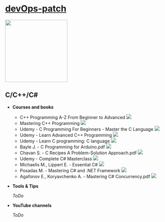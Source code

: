 # [**devOps-patch**](https://t.me/devOpsPatch)

<a href="https://t.me/devOpsPatch"><img src="./tux-root.png" height="200" width="200"></a>

## C/C++/C#

- **Courses and books**
   - C++ Programming A-Z From Beginner to Advanced [![](https://cdnjs.cloudflare.com/ajax/libs/open-iconic/1.1.1/png/cloud-download-2x.png)](http://bit.ly/2I6IIz7)
   - Mastering C++ Programming [![](https://cdnjs.cloudflare.com/ajax/libs/open-iconic/1.1.1/png/cloud-download-2x.png)](http://bit.ly/2UkJQW1)
   - Udemy - C Programming For Beginners - Master the C Language [![](https://cdnjs.cloudflare.com/ajax/libs/open-iconic/1.1.1/png/cloud-download-2x.png)](http://bit.ly/2WClk0q)
   - Udemy - Learn Advanced C++ Programming [![](https://cdnjs.cloudflare.com/ajax/libs/open-iconic/1.1.1/png/cloud-download-2x.png)](http://bit.ly/2uD3JJv)
   - Udemy - Learn C programming: C language [![](https://cdnjs.cloudflare.com/ajax/libs/open-iconic/1.1.1/png/cloud-download-2x.png)](http://bit.ly/2I2634T)
   - Bayle J. - C Programming for Arduino.pdf [![](https://cdnjs.cloudflare.com/ajax/libs/open-iconic/1.1.1/png/cloud-download-2x.png)](http://bit.ly/2I18vsd)
   - Chavan S. - C Recipes A Problem-Solution Approach.pdf [![](https://cdnjs.cloudflare.com/ajax/libs/open-iconic/1.1.1/png/cloud-download-2x.png)](http://bit.ly/2U6GLty)
   - Udemy - Complete C# Masterclass [![](https://cdnjs.cloudflare.com/ajax/libs/open-iconic/1.1.1/png/cloud-download-2x.png)](http://bit.ly/2I2jbab)
   - Michaelis M., Lippert E. - Essential C# [![](https://cdnjs.cloudflare.com/ajax/libs/open-iconic/1.1.1/png/cloud-download-2x.png)](http://bit.ly/2U6VkgI)
   - Posadas M. - Mastering C# and .NET Framework [![](https://cdnjs.cloudflare.com/ajax/libs/open-iconic/1.1.1/png/cloud-download-2x.png)](http://bit.ly/2HOlsXg)
   - Agafonov E., Koryavchenko A. - Mastering C# Concurrency.pdf [![](https://cdnjs.cloudflare.com/ajax/libs/open-iconic/1.1.1/png/cloud-download-2x.png)](http://bit.ly/2WBB7MU)

- **Tools & Tips**

  *ToDo*

- **YouTube channels**

  *ToDo*
